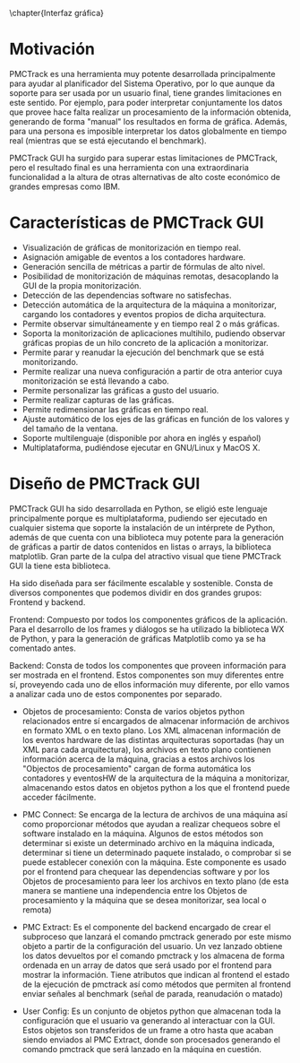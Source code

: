 \chapter{Interfaz gráfica}
# Motivación
PMCTrack es una herramienta muy potente desarrollada principalmente para ayudar al planificador del Sistema Operativo, por lo que aunque da soporte para ser usada por un usuario final, tiene grandes limitaciones en este sentido. Por ejemplo, para poder interpretar conjuntamente los datos que provee hace falta realizar un procesamiento de la información obtenida, generando de forma "manual" los resultados en forma de gráfica. Además, para una persona es imposible interpretar los datos globalmente en tiempo real (mientras que se está ejecutando el benchmark).

PMCTrack GUI ha surgido para superar estas limitaciones de PMCTrack, pero el resultado final es una herramienta con una extraordinaria funcionalidad a la altura de otras alternativas de alto coste económico de grandes empresas como IBM.

# Características de PMCTrack GUI

* Visualización de gráficas de monitorización en tiempo real.
* Asignación amigable de eventos a los contadores hardware.
* Generación sencilla de métricas a partir de fórmulas de alto nivel.
* Posibilidad de monitorización de máquinas remotas, desacoplando la GUI de la propia monitorización.
* Detección de las dependencias software no satisfechas.
* Detección automática de la arquitectura de la máquina a monitorizar, cargando los contadores y eventos propios de dicha arquitectura.
* Permite observar simultáneamente y en tiempo real 2 o más gráficas.
* Soporta la monitorización de aplicaciones multihilo, pudiendo observar gráficas propias de un hilo concreto de la aplicación a monitorizar.
* Permite parar y reanudar la ejecución del benchmark que se está monitorizando.
* Permite realizar una nueva configuración a partir de otra anterior cuya monitorización se está llevando a cabo.
* Permite personalizar las gráficas a gusto del usuario.
* Permite realizar capturas de las gráficas.
* Permite redimensionar las gráficas en tiempo real.
* Ajuste automático de los ejes de las gráficas en función de los valores y del tamaño de la ventana.
* Soporte multilenguaje (disponible por ahora en inglés y español)
* Multiplataforma, pudiéndose ejecutar en GNU/Linux y MacOS X.

# Diseño de PMCTrack GUI

PMCTrack GUI ha sido desarrollada en Python, se eligió este lenguaje principalmente porque es multiplataforma, pudiendo ser ejecutado en cualquier sistema que soporte la instalación de un intérprete de Python, además de que cuenta con una biblioteca muy potente para la generación de gráficas a partir de datos contenidos en listas o arrays, la biblioteca matplotlib. Gran parte de la culpa del atractivo visual que tiene PMCTrack GUI la tiene esta biblioteca.

Ha sido diseñada para ser fácilmente escalable y sostenible. Consta de diversos componentes que podemos dividir en dos grandes grupos: Frontend y backend.

Frontend: Compuesto por todos los componentes gráficos de la aplicación. Para el desarrollo de los frames y diálogos se ha utilizado la biblioteca WX de Python, y para la generación de gráficas Matplotlib como ya se ha comentado antes.

Backend: Consta de todos los componentes que proveen información para ser mostrada en el frontend. Estos componentes son muy diferentes entre sí, proveyendo cada uno de ellos información muy diferente, por ello vamos a analizar cada uno de estos componentes por separado.

- Objetos de procesamiento: Consta de varios objetos python relacionados entre sí encargados de almacenar información de archivos en formato XML o en texto plano. Los XML almacenan información de los eventos hardware de las distintas arquitecturas soportadas (hay un XML para cada arquitectura), los archivos en texto plano contienen información acerca de la máquina, gracias a estos archivos los "Objectos de procesamiento" cargan de forma automática los contadores y eventosHW de la arquitectura de la máquina a monitorizar, almacenando estos datos en objetos python a los que el frontend puede acceder fácilmente.

- PMC Connect: Se encarga de la lectura de archivos de una máquina así como proporcionar métodos que ayudan a realizar chequeos sobre el software instalado en la máquina. Algunos de estos métodos son determinar si existe un determinado archivo en la máquina indicada, determinar si tiene un determinado paquete instalado, o comprobar si se puede establecer conexión con la máquina. Este componente es usado por el frontend para chequear las dependencias software y por los Objetos de procesamiento para leer los archivos en texto plano (de esta manera se mantiene una independencia entre los Objetos de procesamiento y la máquina que se desea monitorizar, sea local o remota)

- PMC Extract: Es el componente del backend encargado de crear el subproceso que lanzará el comando pmctrack generado por este mismo objeto a partir de la configuración del usuario. Un vez lanzado obtiene los datos devueltos por el comando pmctrack y los almacena de forma ordenada en un array de datos que será usado por el frontend para mostrar la información. Tiene atributos que indican al frontend el estado de la ejecución de pmctrack así como métodos que permiten al frontend enviar señales al benchmark (señal de parada, reanudación o matado)

- User Config: Es un conjunto de objetos python que almacenan toda la configuración que el usuario va generando al interactuar con la GUI. Estos objetos son transferidos de un frame a otro hasta que acaban siendo enviados al PMC Extract, donde son procesados generando el comando pmctrack que será lanzado en la máquina en cuestión.
